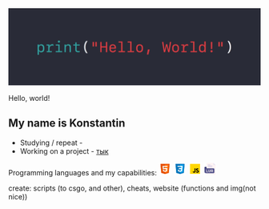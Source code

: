 <img src = "img/mini_magick20190820-130-3syykg.jpg">

Hello, world!
## My name is Konstantin

- Studying / repeat - 
- Working on a project -  [тык][social]

Programming languages and my capabilities:
<img alling = "left" alt = "html" width = "26px" src = "https://github.com/ArtemKhairov/ArtemKhairov/blob/main/src/img/html.svg">
<img alling = "left" alt = "css" width = "26px" src = "https://github.com/ArtemKhairov/ArtemKhairov/blob/main/src/img/css.svg">
<img alling = "left" alt = "jsb" width = "26px" src = "https://github.com/ArtemKhairov/ArtemKhairov/blob/main/src/img/jsb.svg">
<img alling = "left" alt = "lua" width = "26px" src = "img/icons8-lua-64.png">

create: scripts (to csgo, and other), cheats, website (functions and img(not nice))


[social]:vk.com
